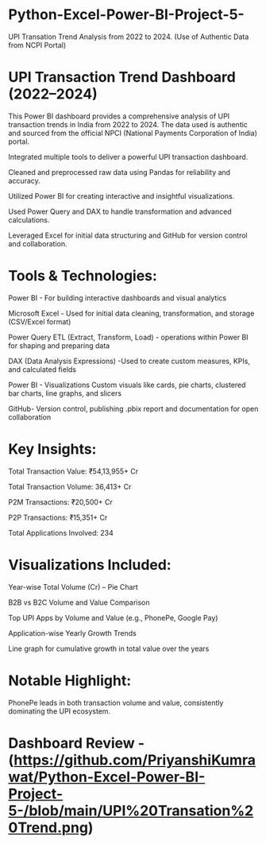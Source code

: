 # Python-Excel-Power-BI-Project-5-
UPI Transation Trend Analysis from 2022 to 2024. (Use of Authentic Data from NCPI Portal)

# UPI Transaction Trend Dashboard (2022–2024)
This Power BI dashboard provides a comprehensive analysis of UPI transaction trends in India from 2022 to 2024. The data used is authentic and sourced from the official NPCI (National Payments Corporation of India) portal.

Integrated multiple tools to deliver a powerful UPI transaction dashboard.

Cleaned and preprocessed raw data using Pandas for reliability and accuracy.

Utilized Power BI for creating interactive and insightful visualizations.

Used Power Query and DAX to handle transformation and advanced calculations.

Leveraged Excel for initial data structuring and GitHub for version control and collaboration.


# Tools & Technologies:

Power BI -	For building interactive dashboards and visual analytics

Microsoft Excel  -	Used for initial data cleaning, transformation, and storage (CSV/Excel format)

Power Query	ETL (Extract, Transform, Load) - operations within Power BI for shaping and preparing data

DAX (Data Analysis Expressions) -Used to create custom measures, KPIs, and calculated fields

Power BI -  Visualizations	Custom visuals like cards, pie charts, clustered bar charts, line graphs, and slicers

GitHub-	Version control, publishing .pbix report and documentation for open collaboration

# Key Insights:
Total Transaction Value: ₹54,13,955+ Cr

Total Transaction Volume: 36,413+ Cr

P2M Transactions: ₹20,500+ Cr

P2P Transactions: ₹15,351+ Cr

Total Applications Involved: 234

# Visualizations Included:
Year-wise Total Volume (Cr) – Pie Chart

B2B vs B2C Volume and Value Comparison

Top UPI Apps by Volume and Value (e.g., PhonePe, Google Pay)

Application-wise Yearly Growth Trends

Line graph for cumulative growth in total value over the years

# Notable Highlight:
PhonePe leads in both transaction volume and value, consistently dominating the UPI ecosystem.

# Dashboard Review - (https://github.com/PriyanshiKumrawat/Python-Excel-Power-BI-Project-5-/blob/main/UPI%20Transation%20Trend.png)






